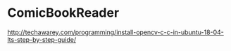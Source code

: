 # ComicBookReader

http://techawarey.com/programming/install-opencv-c-c-in-ubuntu-18-04-lts-step-by-step-guide/


